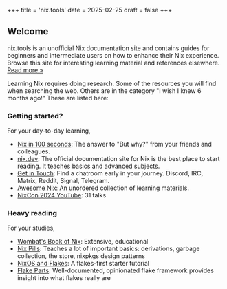 +++
title = 'nix.tools'
date = 2025-02-25
draft = false
+++

## Welcome

nix.tools is an unofficial Nix documentation site and contains guides for beginners and intermediate users on how to enhance their Nix experience. Browse this site for interesting learning material and references elsewhere. [Read more »](/about)

Learning Nix requires doing research. Some of the resources you will find when searching the web. Others are in the category "I wish I knew 6 months ago!" These are listed here:

### Getting started?

For your day-to-day learning,

- [Nix in 100 seconds][nix-100s]: The answer to "But why?" from your friends and colleagues.
- [nix.dev][nix.dev]: The official documentation site for Nix is the best place to start reading. It teaches basics and advanced subjects.
- [Get in Touch][get-in-touch]: Find a chatroom early in your journey. Discord, IRC, Matrix, Reddit, Signal, Telegram.
- [Awesome Nix][awesome-nix]: An unordered collection of learning materials.
- [NixCon 2024 YouTube][nixcon-yt]: 31 talks

### Heavy reading

For your studies,

- [Wombat's Book of Nix][wombat-book]: Extensive, educational
- [Nix Pills][nix-pills]: Teaches a lot of important basics: derivations, garbage collection, the store, nixpkgs design patterns
- [NixOS and Flakes][nixos-and-flakes]: A flakes-first starter tutorial
- [Flake Parts][flake-parts]: Well-documented, opinionated flake framework provides insight into what flakes really are

[nix-100s]: https://www.youtube.com/watch?v=FJVFXsNzYZQ
[nix.dev]: https://github.com/nix-community/awesome-nix
[awesome-nix]: https://github.com/nix-community/awesome-nix
[nixos.wiki]: https://nixos.wiki
[wiki.nixos.org]: https://wiki.nixos.org
[nixcon-yt]: https://www.youtube.com/watch?v=moBTEnkMch4&list=PLgknCdxP89RdM2kYomMN0QTs67p7VVlRa
[get-in-touch]: https://nixos.wiki/wiki/Get_In_Touch
[wombat-book]: https://mhwombat.codeberg.page/nix-book/
[nix-pills]: https://nixos.org/guides/nix-pills/
[nixos-and-flakes]: https://nixos-and-flakes.thiscute.world/
[flake-parts]: https://flake.parts/